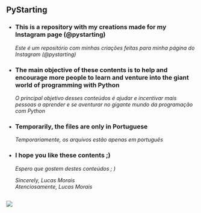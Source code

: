 ## PyStarting

- ### This is a repository with my creations made for my Instagram page (@pystarting)  
  _Este é um repositório com minhas criações feitas para minha página do Instagram (@pystarting)_
- ### The main objective of these contents is to help and encourage more people to learn and venture into the giant world of programming with Python  
  _O principal objetivo desses conteúdos é ajudar e incentivar mais pessoas a aprender e se aventurar no gigante mundo da programação com Python_
- ### Temporarily, the files are only in Portuguese  
  _Temporariamente, os arquivos estão apenas em português_
- ### I hope you like these contents ;)  
  _Espero que gostem destes conteúdos ; )_
  
  _Sincerely, Lucas Morais  
  Atenciosamente, Lucas Morais_
  
##

  <div>
    <a href="https://instagram.com/pystarting" target="_blank"><img src="https://img.shields.io/badge/-Instagram-%23E4405F?style=for-the- badge&logo=instagram&logoColor=white" target="_blank"></a>
  </div>

